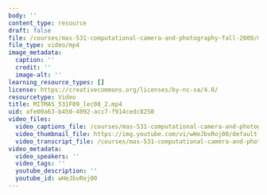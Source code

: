 ```yaml
---
body: ''
content_type: resource
draft: false
file: /courses/mas-531-computational-camera-and-photography-fall-2009/mitmas_531f09_lec08_2_360p_16_9.mp4
file_type: video/mp4
image_metadata:
  caption: ''
  credit: ''
  image-alt: ''
learning_resource_types: []
license: https://creativecommons.org/licenses/by-nc-sa/4.0/
resourcetype: Video
title: MITMAS_531F09_lec08_2.mp4
uid: afe00a63-b450-4092-acc7-f914cedc8250
video_files:
  video_captions_file: /courses/mas-531-computational-camera-and-photography-fall-2009/1PUB2P3wy1Efj5CRchT8GSxtgMwrzDPk9_transcript.webvtt
  video_thumbnail_file: https://img.youtube.com/vi/wHeJbvRoj00/default.jpg
  video_transcript_file: /courses/mas-531-computational-camera-and-photography-fall-2009/1PUB2P3wy1Efj5CRchT8GSxtgMwrzDPk9_transcript.pdf
video_metadata:
  video_speakers: ''
  video_tags: ''
  youtube_description: ''
  youtube_id: wHeJbvRoj00
---
```

